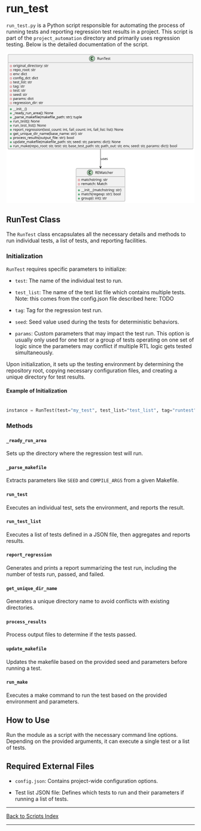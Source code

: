# run_test

`run_test.py` is a Python script responsible for automating the process of running tests and reporting regression test results in a project. This script is part of the `project_automation` directory and primarily uses regression testing. Below is the detailed documentation of the script.

![Run Test UML](../../images_scripts_uml/ProjAuto_RunTestClass.svg)

## RunTest Class

The `RunTest` class encapsulates all the necessary details and methods to run individual tests, a list of tests, and reporting facilities.

### Initialization

`RunTest` requires specific parameters to initialize:

- `test`: The name of the individual test to run.

- `test_list`: The name of the test list file which contains multiple tests. Note: this comes from the config.json file described here: TODO

- `tag`: Tag for the regression test run.

- `seed`: Seed value used during the tests for deterministic behaviors.

- `params`: Custom parameters that may impact the test run. This option is usually only used for one test or a group of tests operating on one set of logic since the parameters may conflict if multiple RTL logic gets tested simultaneously.

Upon initialization, it sets up the testing environment by determining the repository root, copying necessary configuration files, and creating a unique directory for test results.

#### Example of Initialization

```python

instance = RunTest(test="my_test", test_list="test_list", tag="runtest", seed="12345", params={"param1": "value1", "param2": "value2"})

```

### Methods

#### `_ready_run_area`

Sets up the directory where the regression test will run.

#### `_parse_makefile`

Extracts parameters like `SEED` and `COMPILE_ARGS` from a given Makefile.

#### `run_test`

Executes an individual test, sets the environment, and reports the result.

#### `run_test_list`

Executes a list of tests defined in a JSON file, then aggregates and reports results.

#### `report_regression`

Generates and prints a report summarizing the test run, including the number of tests run, passed, and failed.

#### `get_unique_dir_name`

Generates a unique directory name to avoid conflicts with existing directories.

#### `process_results`

Process output files to determine if the tests passed.

#### `update_makefile`

Updates the makefile based on the provided seed and parameters before running a test.

#### `run_make`

Executes a make command to run the test based on the provided environment and parameters.

## How to Use

Run the module as a script with the necessary command line options. Depending on the provided arguments, it can execute a single test or a list of tests.

## Required External Files

- `config.json`: Contains project-wide configuration options.

- Test list JSON file: Defines which tests to run and their parameters if running a list of tests.

---

[Back to Scripts Index](index.md)

---
